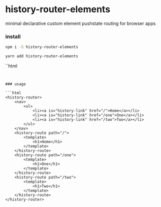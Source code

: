# history-router-elements
minimal declarative custom element pushstate routing for browser apps

### install

```sh
npm i -S history-router-elements
```

```sh
yarn add history-router-elements
```

``html
<script type="module" src="https://unpkg.com/history-router-elements/history-browser-elements.mjs"></script>
<script type="nomodule" src="https://unpkg.com/history-router-elements/history-browser-elements.umd.js"></script>
```


### usage

```html
<history-router>
    <nav>
        <ul>
            <li><a is="history-link" href="/">Home</a></li>
            <li><a is="history-link" href="/one">One</a></li>
            <li><a is="history-link" href="/two">Two</a></li>
        </ul>
    </nav>
    <history-route path="/">
        <template>
            <h1>Home</h1>
        </template>
    </history-route>
    <history-route path="/one">
        <template>
            <h1>One</h1>
        </template>
    </history-route>
    <history-route path="/two">
        <template>
            <h1>Two</h1>
        </template>
    </history-route>
</history-router>
```
